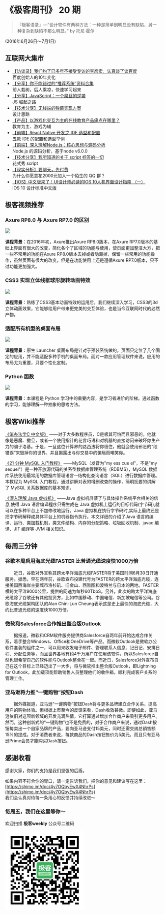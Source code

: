# 《极客周刊》 20 期

>『极客语录』—“设计软件有两种方法：一种是简单到明显没有缺陷，另一种复杂到缺陷不那么明显。”  by 托尼·霍尔

(2016年6月26日～7月1日)

## 互联网大集市

- [【访谈录】我们约了已多年不接受专访的李彦宏，认真谈了谈百度](http://bbs.jointforce.com/topic/16871)
<br>百度创始人的10年变化
- [【分享】你不能错过的“推荐系统”资料合集](https://yq.aliyun.com/articles/54403)
<br>前人栽树，后人乘凉，快速学习起来
- [【分享】JavaScript：一个屌丝的逆袭](http://mp.weixin.qq.com/s?__biz=MzAxOTc0NzExNg==&mid=2665513059&idx=1&sn=a2eaf97d9e3000d15a33681d1b720463&scene=21#wechat_redirect)
<br>JS 崛起之路
- [【技术分享】无线端的弹幕实现方案](http://taobaofed.org/blog/2016/05/13/barrage-in-mobile/)
<br>设计思路
- [【产品】以游戏化交互为主的在线教育产品痛点在哪里？](http://www.pmcaff.com/discuss/answer/288522833002560?from=selection)
<br>教育为主、游戏为辅
- [【前端】React Native 开发之 IDE 选型和配置](http://www.infoq.com/cn/articles/react-native-ide?utm_source=infoq&utm_medium=popular_widget&utm_campaign=popular_content_list&utm_content=homepage)
<br>五款 IDE 的配置和选型举例
- [【前端】深入理解Node.js：核心思想与源码分析](https://yjhjstz.gitbooks.io/deep-into-node/content/)
<br>Node.js 的源码分析，基于node v6.0.0
- [【技术分享】我所知道的关于 script 标签的一切](https://www.h5jun.com/post/everything-i-know-about-the-script-tag.html?utm_source=tuicool&utm_medium=referral)
<br>花式秀 script
- [【现实分析】要聊天，先付费](http://www.ruanyifeng.com/blog/2016/05/group-chat.html)
<br>为什么你愿意花2000元加入一个陌生的 QQ 群？
- [【iOS】中文版来了！UI设计师必读的IOS 10人机界面设计指南 （一）](http://www.uisdc.com/ios-10-gui-design-guideline-1)
<br>iOS 10 设计标准中文版

## 极客视频推荐

### Axure RP8.0 与 Axure RP7.0 的区别

<a href="http://www.jikexueyuan.com/course/2834.html"><img src="http://a1.jikexueyuan.com/home/201606/28/6efc/577219a265490.jpg"/>
</a>

**课程背景**：在2016年初，Axure推出Axure RP8.0版本，在Axure RP7.0版本的基础上界面有很大的改变，简化各个了区域的功能与使用，使页面更加整洁大方，把一些不常用的功能在Axure RP8.0版本去掉或者隐藏掉，保留一些常用的功能操作，虽然页面有很大的改变，但是在功能使用上还是遵循Axure RP7.0版本，只不过功能更加强大。

### CSS3 实现立体线框球形旋转动画特效

<a href="http://www.jikexueyuan.com/course/2266.html"><img src="http://a1.jikexueyuan.com/home/201511/18/41bd/564c2840579da.jpg"/>
</a>

**课程背景**：熟练了CSS3基本动画特效的运用后，我们继续深入学习，CSS3的3d立体动画效果，它能够给用户带来更完美的交互体验，也是当今互联网时代的必然产物。

### 适配所有机型的桌面布局

<a href="http://www.jikexueyuan.com/course/2602.html"><img src="http://a1.jikexueyuan.com/home/201603/15/eb10/56e76c8c10d5a.jpg"/>
</a>

**课程背景**：原生 Launcher 桌面布局是针对于预装系统做的，页面只定位了几个固定的应用，并不能适配多种手机的桌面布局。而对一款应用管理软件来说，应用的布局尤为重要，只要个性化定制。

### Python 函数

<a href="http://www.jikexueyuan.com/course/2604.html"><img src="http://a1.jikexueyuan.com/home/201603/15/1367/56e76cf3a0c86.jpg"/>
</a>

**课程背景**：本课程是 Python 学习中的重要内容，是学习者进阶的阶梯。通过函数的学习，能够理解一种抽象的思考方法。

## 极客Wiki推荐

[《笨办法学C 中文版》](http://wiki.jikexueyuan.com/project/learn-c-hard-way/) ——对于大多数程序员，C是极其可怕而且邪恶的。他就像是恶魔、撒旦，或者一个使用指针的花言巧语和对机器的直接访问来破坏你生产力的骗子洛基。于是，一旦这位计算界的路西法将你缠住，他就会使用邪恶的“段错误”来毁掉你的世界，并且揭露出与你交易中的骗局而嘲笑你。

[《21 分钟 MySQL 入门教程》](http://wiki.jikexueyuan.com/project/mysql-21-minutes/) ——MySQL（发音为"my ess cue el"，不是"my sequel"）是一种开放源代码的关系型数据库管理系统（RDBMS），MySQL 数据库系统使用最常用的数据库管理语言--结构化查询语言（SQL）进行数据库管理。本教程为 MySQL 入门教程，通过讲解对表的增删改查的操作，简明扼要的讲解了 MySQL 关系数据库的基本知识。

[《深入理解 Java 虚拟机》](http://wiki.jikexueyuan.com/project/java-vm/) ——Java 虚拟机屏蔽了与具体操作系统平台相关的信息,使得 Java 语言编译程序只需生成在 Java 虚拟机上运行的目标代码(字节码),就可以在多种平台上不加修改地运行。Java 虚拟机在执行字节码时,实际上最终还是把字节码解释成具体平台上的机器指令执行。本文详细的介绍了Java 语言的编译、运行、类加载机制，类文件结构、内存的分配策略、垃圾回收机制、javac 编译、JIT 编译等 JVM 相关知识。

## 每周三分钟

### 谷歌本周启用海底光缆FASTER 比普通光缆速度快1000万倍

　　近日，谷歌对外宣称其跨太平洋海底光缆FASTER将于美国时间6月30日开通服务。据悉，早在两年前，谷歌宣布投建代号为FASTER的跨太平洋海底光缆，连接美国西海岸主要城市洛杉矶、旧金山、西雅图和波特兰与日本的两地。FASTER横跨太平洋9000公里，提供的网速为每秒60TbpS。另外，此次的跨太平洋海底光缆除了谷歌还有其他投资方，比如中国移动、中国电信、新加坡电信等公司。谷歌海底光缆架构团队的Alan Chin-Lun Cheung表示这是史上最快的海底光缆，大约比普通光缆的速度快1000万倍。

### 微软和Salesforce合作推出整合版Outlook

　　据报道，微软和CRM软件服务提供商Salesforce自两年前开始达成合作关系，着手整合Windows、Office和OneDrive等产品。而微软Outlook是微软办公软件套装的组件之一，可以用来收发电子邮件、管理联系人信息、记日记、安排日程、分配任务等，而且世界各地有约4千万用户在使用该软件，所以Salesforce自然也很希望自己的软件能与Outlook整合在一起。而近日，Salesforce对外宣布自己在这个目标上已经迈出了一大步，将与微软推出整合版Outlook，即Lightning for Outlook，此加载项能帮助销售人员整理他们的收件箱，顺利完成客户关系的管理工作。

### 亚马逊将力推“一键购物”按钮Dash

　　据外媒报道，亚马逊“一键购物”按钮Dash将与更多品牌建立合作关系，提高用户的购物体验。但根据上市至今的反馈来看，Dash收效甚微。即便如此，亚马逊依旧对这项新领域的开发充满热情，它打算通过增加合作商户来吸引更多用户。然而，这种创新式的“一键购物”也不是免费的，对于合作商户来说，通过Dash按钮每卖出一个自家品牌的产品，要向亚马逊支付15美元，同时还需交纳总销售额15%的提成。对于消费者来说，每款商品的Dash按钮售价为5美元，而且只有亚马逊Prime会员才能购买Dash按钮。

## 感谢收看

感谢大家，你们的支持是我们坚强的后盾。

如果内容不符合你的胃口，请一定告诉我们，把你的意见和建议写在这里： [https://shimo.im/doc/4y7OQbyEwX4NhrPs](https://shimo.im/doc/4y7OQbyEwX4NhrPs)   
我们会认真对待每一条用心的反馈并持续改进～

### 每周五，我们在这里等你～

欢迎扫描 **极客weekly** 公众号二维码

![](images/weixin.jpg)
